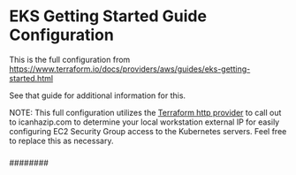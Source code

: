 # EKS Getting Started Guide Configuration

This is the full configuration from https://www.terraform.io/docs/providers/aws/guides/eks-getting-started.html

See that guide for additional information for this. 

NOTE: This full configuration utilizes the [Terraform http provider](https://www.terraform.io/docs/providers/http/index.html) to call out to icanhazip.com to determine your local workstation external IP for easily configuring EC2 Security Group access to the Kubernetes servers. Feel free to replace this as necessary.
#####
########
